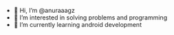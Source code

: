 - 👋 Hi, I’m @anuraaagz
- 👀 I’m interested in solving problems and programming
- 🌱 I’m currently learning android development
<!-- - 💞️ I’m looking to collaborate on ... -->
<!-- - 📫 How to reach me ... -->

<!---
anuraaagz/anuraaagz is a ✨ special ✨ repository because its `README.md` (this file) appears on your GitHub profile.
You can click the Preview link to take a look at your changes.
--->
